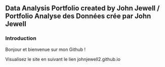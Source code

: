 ## Data Analysis Portfolio created by John Jewell / Portfolio Analyse des Données crée par John Jewell

### Introduction

Bonjour et bienvenue sur mon Github !

Visualisez le site en suivant le lien johnjewell2.github.io
